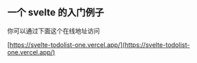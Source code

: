 ## 一个 svelte 的入门例子

你可以通过下面这个在线地址访问

[https://svelte-todolist-one.vercel.app/](https://svelte-todolist-one.vercel.app/)
